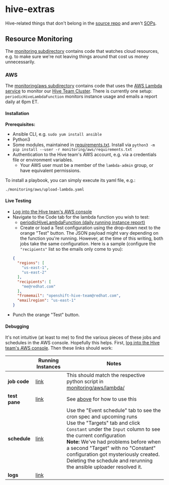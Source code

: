 # hive-extras

Hive-related things that don't belong in the [source repo](https://github.com/openshift/hive)
and aren't [SOPs](https://github.com/openshift/hive-sops).

## Resource Monitoring
The [monitoring subdirectory](monitoring) contains code that watches cloud resources, e.g. to make
sure we're not leaving things around that cost us money unnecessarily.

### AWS

The [monitoring/aws subdirectory](monitoring/aws) contains code that uses the
[AWS Lambda service](https://aws.amazon.com/lambda/) to monitor our
[Hive Team Cluster](https://github.com/openshift-hive/hive-team).
There is currently one setup: `periodicHiveLambdaFunction` monitors instance usage and emails a report daily at 6pm ET.

<!-- TODO: More explanation might be appropriate. Which files relate to which functions, how to set up *policys, generally how things are plumbed. -->

#### Installation

**Prerequisites:**
- Ansible CLI, e.g. `sudo yum install ansible`
- Python3
- Some modules, maintained in [requirements.txt](monitoring/aws/requirements.txt).
  Install via `python3 -m pip install --user -r monitoring/aws/requirements.txt`
- Authentication to the Hive team's AWS account, e.g. via a credentials file or environment variables.
  - Your AWS user must be a member of the `lambda-admin` group, or have equivalent permissions.

To install a playbook, you can simply execute its yaml file, e.g.:

```
./monitoring/aws/upload-lambda.yaml
```

#### Live Testing

- [Log into the Hive team's AWS console](https://openshift-cluster-operator.signin.aws.amazon.com/console)
- Navigate to the Code tab for the lambda function you wish to test:
  - [periodicHiveLambdaFunction (daily running instance report)](https://console.aws.amazon.com/lambda/home?region=us-east-1#/functions/periodicHiveLambdaFunction?tab=code)
  - Create or load a Test configuration using the drop-down next to the orange "Test" button.
  The JSON payload might vary depending on the function you're running.
  However, at the time of this writing, both jobs take the same configuration.
  Here is a sample (configure the `"recipients"` list so the emails only come to you):
  ```json
  {
    "regions": [
      "us-east-1",
      "us-east-2"
    ],
    "recipients": [
      "me@redhat.com"
    ],
    "fromemail": "openshift-hive-team@redhat.com",
    "emailregion": "us-east-1"
  }
  ```
- Punch the orange "Test" button.

#### Debugging

It's not intuitive (at least to me) to find the various pieces of these jobs and schedules in the AWS console.
Hopefully this helps.
First, [log into the Hive team's AWS console](https://openshift-cluster-operator.signin.aws.amazon.com/console).
Then these links should work:

|  | Running Instances | Notes |
|-|-|-|
| **job code** | [link](https://us-east-1.console.aws.amazon.com/lambda/home?region=us-east-1#/functions/periodicHiveLambdaFunction?tab=code) | This should match the respective python script in [monitoring/aws/lambda/](monitoring/aws/lambda/) |
| **test pane** | [link](https://us-east-1.console.aws.amazon.com/lambda/home?region=us-east-1#/functions/periodicHiveLambdaFunction?tab=testing) | See [above](#live-testing) for how to use this |
| **schedule** | [link](https://us-east-1.console.aws.amazon.com/events/home?region=us-east-1#/eventbus/default/rules/PeriodicHiveLambdaSchedule) | Use the "Event schedule" tab to see the cron spec and upcoming runs<br>Use the "Targets" tab and click `Constant` under the `Input` column to see the current configuration<br>**Note:** We've had problems before when a second "Target" with no "Constant" configuration got mysteriously created. Deleting the schedule and rerunning the ansible uploader resolved it. |
| **logs** | [link](https://us-east-1.console.aws.amazon.com/cloudwatch/home?region=us-east-1#logsV2:log-groups/log-group/$252Faws$252Flambda$252FperiodicHiveLambdaFunction) |
